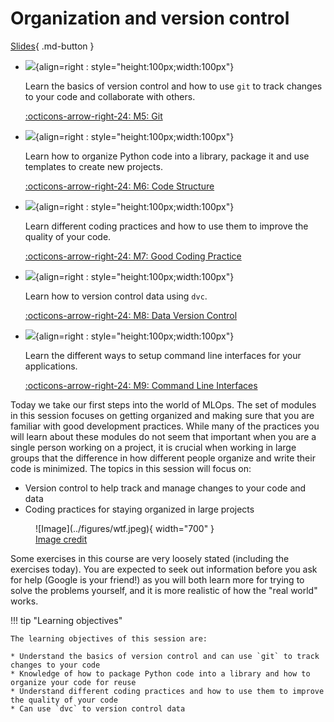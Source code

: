 # Organization and version control

[Slides](../slides/IntroToMLOps.pdf){ .md-button }

<div class="grid cards" markdown>

- ![](../figures/icons/git.png){align=right : style="height:100px;width:100px"}

    Learn the basics of version control and how to use `git` to track changes to your code and collaborate with others.

    [:octicons-arrow-right-24: M5: Git](git.md)

- ![](../figures/icons/cookiecutter.png){align=right : style="height:100px;width:100px"}

    Learn how to organize Python code into a library, package it and use templates to create new projects.

    [:octicons-arrow-right-24: M6: Code Structure](code_structure.md)

- ![](../figures/icons/pep8.png){align=right : style="height:100px;width:100px"}

    Learn different coding practices and how to use them to improve the quality of your code.

    [:octicons-arrow-right-24: M7: Good Coding Practice](good_coding_practice.md)

- ![](../figures/icons/dvc.png){align=right : style="height:100px;width:100px"}

    Learn how to version control data using `dvc`.

    [:octicons-arrow-right-24: M8: Data Version Control](dvc.md)

- ![](../figures/icons/typer.png){align=right : style="height:100px;width:100px"}

    Learn the different ways to setup command line interfaces for your applications.

    [:octicons-arrow-right-24: M9: Command Line Interfaces](cli.md)

</div>

Today we take our first steps into the world of MLOps. The set of modules in this session focuses on getting organized
and making sure that you are familiar with good development practices. While many of the practices you will learn about
these modules do not seem that important when you are a single person working on a project, it is crucial when
working in large groups that the difference in how different people organize and write their code is minimized.
The topics in this session will focus on:

- Version control to help track and manage changes to your code and data
- Coding practices for staying organized in large projects

<figure markdown>
![Image](../figures/wtf.jpeg){ width="700" }
<figcaption>
<a href="https://the-tech-lead.com/2020/07/19/good-code-bad-code/"> Image credit </a>
</figcaption>
</figure>

Some exercises in this course are very loosely stated (including the exercises today). You are expected to seek out
information before you ask for help (Google is your friend!) as you will both learn more for trying to solve the
problems yourself, and it is more realistic of how the "real world" works.

!!! tip "Learning objectives"

    The learning objectives of this session are:

    * Understand the basics of version control and can use `git` to track changes to your code
    * Knowledge of how to package Python code into a library and how to organize your code for reuse
    * Understand different coding practices and how to use them to improve the quality of your code
    * Can use `dvc` to version control data

